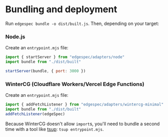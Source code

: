 # Bundling and deployment

Run `edgespec bundle -o dist/built.js`. Then, depending on your target:

### Node.js

Create an `entrypoint.mjs` file:

```js
import { startServer } from "edgespec/adapters/node"
import bundle from "./dist/built"

startServer(bundle, { port: 3000 })
```

### WinterCG (Cloudflare Workers/Vercel Edge Functions)

Create an `entrypoint.mjs` file:

```js
import { addFetchListener } from "edgespec/adapters/wintercg-minimal"
import bundle from "./dist/built"
addFetchListener(edgeSpec)
```

Because WinterCG doesn't allow `import`s, you'll need to bundle a second time with a tool like [tsup](https://github.com/egoist/tsup): `tsup entrypoint.mjs`.
